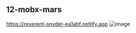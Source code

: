 ## 12-mobx-mars
https://reverent-snyder-ea1abf.netlify.app
![image](https://user-images.githubusercontent.com/40301850/119309461-02db7900-bc77-11eb-909e-9671102148df.png)




